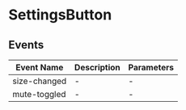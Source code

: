 # SettingsButton

## Events

<!-- @vuese:SettingsButton:events:start -->
|Event Name|Description|Parameters|
|---|---|---|
|size-changed|-|-|
|mute-toggled|-|-|

<!-- @vuese:SettingsButton:events:end -->


